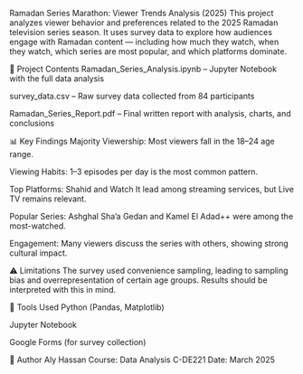 Ramadan Series Marathon: Viewer Trends Analysis (2025)
This project analyzes viewer behavior and preferences related to the 2025 Ramadan television series season. It uses survey data to explore how audiences engage with Ramadan content — including how much they watch, when they watch, which series are most popular, and which platforms dominate.

📁 Project Contents
Ramadan_Series_Analysis.ipynb – Jupyter Notebook with the full data analysis

survey_data.csv – Raw survey data collected from 84 participants

Ramadan_Series_Report.pdf – Final written report with analysis, charts, and conclusions

📊 Key Findings
Majority Viewership: Most viewers fall in the 18–24 age range.

Viewing Habits: 1–3 episodes per day is the most common pattern.

Top Platforms: Shahid and Watch It lead among streaming services, but Live TV remains relevant.

Popular Series: Ashghal Sha’a Gedan and Kamel El Adad++ were among the most-watched.

Engagement: Many viewers discuss the series with others, showing strong cultural impact.

⚠️ Limitations
The survey used convenience sampling, leading to sampling bias and overrepresentation of certain age groups. Results should be interpreted with this in mind.

🔧 Tools Used
Python (Pandas, Matplotlib)

Jupyter Notebook

Google Forms (for survey collection)

📌 Author
Aly Hassan
Course: Data Analysis C-DE221
Date: March 2025
